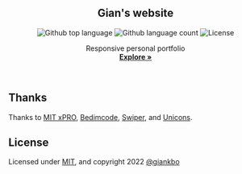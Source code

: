 <h2 align="center">Gian's website</h2>

<p align="center">
  <img alt="Github top language" src="https://img.shields.io/github/languages/top/giankbo/giankbo.github.io?color=blue">

  <img alt="Github language count" src="https://img.shields.io/github/languages/count/giankbo/giankbo.github.io?color=blue">

  <img alt="License" src="https://img.shields.io/github/license/giankbo/giankbo.github.io?color=brightgreen">
</p>

<p align="center" markdown="1">
  Responsive personal portfolio
  <br>
  <a href="https://giankbo.github.io/"><strong>Explore »</strong></a>
  <br>
 </p>

<br>

## Thanks

Thanks to [MIT xPRO](https://xpro.mit.edu), [Bedimcode](https://www.youtube.com/c/Bedimcode?app=desktop), [Swiper](https://swiperjs.com/), and [Unicons](https://iconscout.com/unicons).

## License

Licensed under [MIT](LICENSE.md), and copyright 2022 [@giankbo](https://github.com/giankbo)
